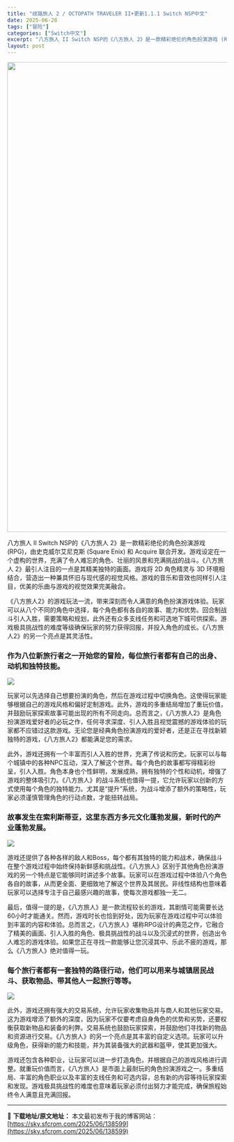 ```yaml
---
title: "歧路旅人 2 / OCTOPATH TRAVELER II+更新1.1.1 Switch NSP中文"
date: 2025-06-28
tags: ["冒险"]
categories: ["Switch中文"]
excerpt: "八方旅人 II Switch NSP的《八方旅人 2》是一款精彩绝伦的角色扮演游戏 (RPG)，由史克威尔艾尼克斯 (Square Enix) 和 Acquire 联合开发。游戏设定在一个虚构的世界，充满了令人难忘的角色、壮丽的风景和充满挑战的战斗。《八方旅人 2》最引人注目的一点是其精美独特的画面&hellip;"
layout: post
---
```


<img class="aligncenter size-full wp-image-138600" src="https://sky.sfcrom.com/wp-content/uploads/2025/06/2025062809191060.webp" alt="" width="663" height="1080" />

八方旅人 II Switch NSP的《八方旅人 2》是一款精彩绝伦的角色扮演游戏 (RPG)，由史克威尔艾尼克斯 (Square Enix) 和 Acquire 联合开发。游戏设定在一个虚构的世界，充满了令人难忘的角色、壮丽的风景和充满挑战的战斗。《八方旅人 2》最引人注目的一点是其精美独特的画面。游戏将 2D 角色精灵与 3D 环境相结合，营造出一种兼具怀旧与现代感的视觉风格。游戏的音乐和音效也同样引人注目，优美的乐曲与游戏的视觉效果完美融合。

《八方旅人2》的游戏玩法一流，带来深刻而令人满意的角色扮演游戏体验。玩家可以从八个不同的角色中选择，每个角色都有各自的故事、能力和优势。回合制战斗引人入胜，需要策略和规划，此外还有众多支线任务和可选地下城可供探索。游戏极具挑战性的难度等级确保玩家的努力获得回报，并投入角色的成长。《八方旅人2》的另一个亮点是其灵活性。
<h3>作为八位新旅行者之一开始您的冒险，每位旅行者都有自己的出身、动机和独特技能。</h3>
<img src="https://img-eshop.cdn.nintendo.net/i/42dfaa729ddea74784da69945a8e9b8c83c60459a39ec9edb81bed183cd9eb99.jpg?w=1000" />

玩家可以先选择自己想要扮演的角色，然后在游戏过程中切换角色。这使得玩家能够根据自己的游戏风格和偏好定制游戏。此外，游戏的多重结局增加了重玩价值，并鼓励玩家探索故事可能出现的所有不同走向。总而言之，《八方旅人2》是角色扮演游戏爱好者的必玩之作，任何寻求深度、引人入胜且视觉震撼的游戏体验的玩家都不应错过这款游戏。无论您是经典角色扮演游戏的爱好者，还是正在寻找新颖独特的游戏，《八方旅人2》都能满足您的需求。

此外，游戏还拥有一个丰富而引人入胜的世界，充满了传说和历史。玩家可以与每个城镇中的各种NPC互动，深入了解这个世界。每个角色的故事都写得精彩纷呈，引人入胜。角色本身也个性鲜明，发展成熟，拥有独特的个性和动机，增强了游戏的整体吸引力。《八方旅人》的战斗系统也值得一提，它允许玩家以创新的方式使用每个角色的独特能力。尤其是“提升”系统，为战斗增添了额外的策略性，玩家必须谨慎管理角色的行动点数，才能扭转战局。
<h3>故事发生在索利斯蒂亚，这里东西方多元文化蓬勃发展，新时代的产业蓬勃发展。</h3>
<img src="https://img-eshop.cdn.nintendo.net/i/0d6dd1558da2a0e4a26e00bb9d0e1e05730c8bad66633341f168c847c7698ea8.jpg?w=1000" />

游戏还提供了各种各样的敌人和Boss，每个都有其独特的能力和战术，确保战斗在整个游戏过程中始终保持新鲜感和挑战性。《八方旅人》区别于其他角色扮演游戏的另一个特点是它能够同时讲述多个故事。玩家可以在游戏过程中体验八个角色各自的故事，从而更全面、更细致地了解这个世界及其居民。非线性结构也意味着玩家可以选择专注于自己最感兴趣的故事，使每次游戏都独一无二。

最后，值得一提的是，《八方旅人》是一款流程较长的游戏，其剧情可能需要长达60小时才能通关。然而，游戏时长也恰到好处，因为玩家在游戏过程中可以体验到丰富的内容和体验。总而言之，《八方旅人》堪称RPG设计的典范之作，它融合了精美的画面、引人入胜的角色、极具挑战性的战斗以及沉浸式的世界，创造出令人难忘的游戏体验。如果您正在寻找一款能够让您沉浸其中、乐此不疲的游戏，那么《八方旅人》绝对值得一玩。
<h3>每个旅行者都有一套独特的路径行动，他们可以用来与城镇居民战斗、获取物品、带其他人一起旅行等等。</h3>
<img src="https://img-eshop.cdn.nintendo.net/i/5c5af73eec0fdf6ef01fc2ed7995d040b9de6b4c465095adedae80e3d13b7d9e.jpg?w=1000" />

此外，游戏还拥有强大的交易系统，允许玩家收集物品并与商人和其他玩家交易。这为游戏增添了额外的深度，因为玩家不仅要考虑自身角色的优势和劣势，还要权衡获取新物品和装备的利弊。交易系统也鼓励玩家探索，并鼓励他们寻找新的物品和资源进行交易。《八方旅人》的另一个亮点是其丰富的自定义选项。玩家可以升级角色，获得新的能力和技能，并为其装备强大的武器和盔甲，使其更加强大。

游戏还包含各种职业，让玩家可以进一步打造角色，并根据自己的游戏风格进行调整。就重玩价值而言，《八方旅人》是市面上最耐玩的角色扮演游戏之一。多重结局、丰富的角色职业以及丰富的支线任务和可选内容，总有新的内容等待玩家探索和发现。游戏极具挑战性的难度也意味着玩家必须付出努力才能完成，确保旅程始终令人满意且充满回报。

---
📖 **下载地址/原文地址：** 本文最初发布于我的博客网站：[https://sky.sfcrom.com/2025/06/138599](https://sky.sfcrom.com/2025/06/138599)
